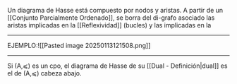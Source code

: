Un diagrama de Hasse está compuesto por nodos y aristas. A partir de un [[Conjunto Parcialmente Ordenado]], se borra del di-grafo asociado las aristas implicadas en la [[Reflexividad]] (bucles) y las implicadas en la 
***
EJEMPLO:![[Pasted image 20250113121508.png]]
***
Si (A,⩽) es un cpo, el diagrama de Hasse de su [[Dual - Definición|dual]] es el de (A,⩽) cabeza abajo.